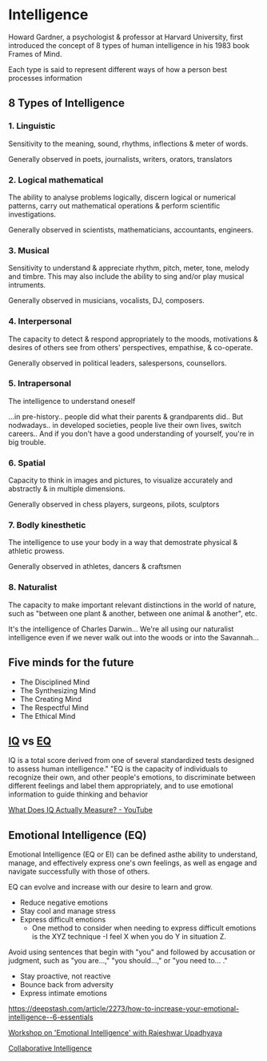 # Intelligence

Howard Gardner, a psychologist & professor at Harvard University, first introduced the concept of 8 types of human intelligence in his 1983 book Frames of Mind.

Each type is said to represent different ways of how a person best processes information

## 8 Types of Intelligence

### 1. Linguistic

Sensitivity to the meaning, sound, rhythms, inflections & meter of words.

Generally observed in poets, journalists, writers, orators, translators

### 2. Logical mathematical

The ability to analyse problems logically, discern logical or numerical patterns, carry out mathematical operations & perform scientific investigations.

Generally observed in scientists, mathematicians, accountants, engineers.

### 3. Musical

Sensitivity to understand & appreciate rhythm, pitch, meter, tone, melody and timbre. This may also include the ability to sing and/or play musical intruments.

Generally observed in musicians, vocalists, DJ, composers.

### 4. Interpersonal

The capacity to detect & respond appropriately to the moods, motivations & desires of others see from others' perspectives, empathise, & co-operate.

Generally observed in political leaders, salespersons, counsellors.

### 5. Intrapersonal

The intelligence to understand oneself

...in pre-history.. people did what their parents & grandparents did.. But nodwadays.. in developed societies, people live their own lives, switch careers.. And if you don't have a good understanding of yourself, you're in big trouble.

### 6. Spatial

Capacity to think in images and pictures, to visualize accurately and abstractly & in multiple dimensions.

Generally observed in chess players, surgeons, pilots, sculptors

### 7. Bodly kinesthetic

The intelligence to use your body in a way that demostrate physical & athletic prowess.

Generally observed in athletes, dancers & craftsmen

### 8. Naturalist

The capacity to make important relevant distinctions in the world of nature, such as "between one plant & another, between one animal & another", etc.

It's the intelligence of Charles Darwin... We're all using our naturalist intelligence even if we never walk out into the woods or into the Savannah...

## Five minds for the future

- The Disciplined Mind
- The Synthesizing Mind
- The Creating Mind
- The Respectful Mind
- The Ethical Mind

## [IQ](https://en.wikipedia.org/wiki/Intelligence_quotient) vs [EQ](https://en.wikipedia.org/wiki/Emotional_intelligence)

IQ is a total score derived from one of several standardized tests designed to assess human intelligence." "EQ is the capacity of individuals to recognize their own, and other people's emotions, to discriminate between different feelings and label them appropriately, and to use emotional information to guide thinking and behavior

[What Does IQ Actually Measure? - YouTube](https://www.youtube.com/watch?v=FkKPsLxgpuY)

## Emotional Intelligence (EQ)

Emotional Intelligence (EQ or EI) can be defined asthe ability to understand, manage, and effectively express one's own feelings, as well as engage and navigate successfully with those of others.

EQ can evolve and increase with our desire to learn and grow.

- Reduce negative emotions
- Stay cool and manage stress
- Express difficult emotions
  - One method to consider when needing to express difficult emotions is the XYZ technique -I feel X when you do Y in situation Z.

Avoid using sentences that begin with "you" and followed by accusation or judgment, such as "you are...," "you should...," or "you need to... ."

- Stay proactive, not reactive
- Bounce back from adversity
- Express intimate emotions

<https://deepstash.com/article/2273/how-to-increase-your-emotional-intelligence--6-essentials>

[Workshop on 'Emotional Intelligence' with Rajeshwar Upadhyaya](https://youtu.be/t7ncfBoifHs)

[Collaborative Intelligence](../book-summaries/collaborative-intelligence)
